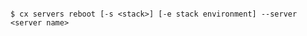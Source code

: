<!-- layout:code post: servers_usage -->

```

$ cx servers reboot [-s <stack>] [-e stack environment] --server <server name> 

```
